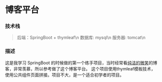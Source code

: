# 博客平台

### 技术栈
> 后端：SpringBoot + thymleaf\n
> 数据库: mysql\n
> 服务器: tomcat\n

### 描述
这是我学习 SpringBoot 的时候做的第一个练手项目，当时经常看[纯洁的微笑](http://www.ityouknow.com/)的博客，非常羡慕，所以参考做了这个博客平台。
这个项目使用thymleaf模板技术， 使用公共组件页面拼接。项目不大，是一个适合初学者的项目。
